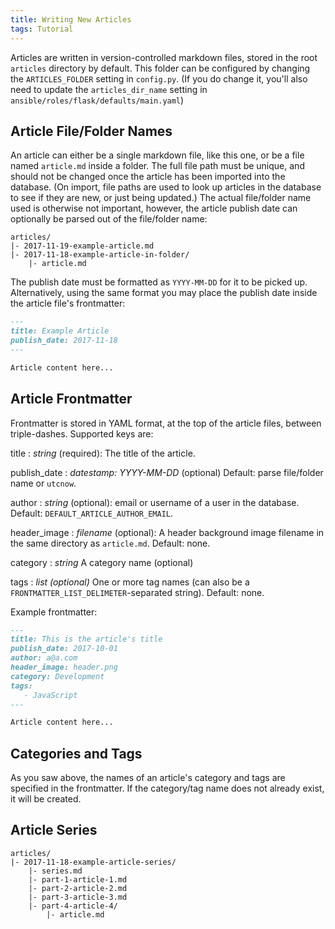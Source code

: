 ```yaml
---
title: Writing New Articles
tags: Tutorial
---
```


Articles are written in version-controlled markdown files, stored in the root `articles` directory by default. This folder can be configured by changing the `ARTICLES_FOLDER` setting in `config.py`. (If you do change it, you'll also need to update the `articles_dir_name` setting in `ansible/roles/flask/defaults/main.yaml`)

## Article File/Folder Names

An article can either be a single markdown file, like this one, or be a file named `article.md` inside a folder. The full file path must be unique, and should not be changed once the article has been imported into the database. (On import, file paths are used to look up articles in the database to see if they are new, or just being updated.) The actual file/folder name used is otherwise not important, however, the article publish date can optionally be parsed out of the file/folder name:

```
articles/
|- 2017-11-19-example-article.md
|- 2017-11-18-example-article-in-folder/
    |- article.md
```

The publish date must be formatted as `YYYY-MM-DD` for it to be picked up. Alternatively, using the same format you may place the publish date inside the article file's frontmatter:

```md
---
title: Example Article
publish_date: 2017-11-18
---

Article content here...
```

## Article Frontmatter

Frontmatter is stored in YAML format, at the top of the article files, between triple-dashes. Supported keys are:

title
:  *string* (required): The title of the article.

publish_date
:  *datestamp: YYYY-MM-DD* (optional) Default: parse file/folder name or `utcnow`.

author
:  *string* (optional): email or username of a user in the database. Default: `DEFAULT_ARTICLE_AUTHOR_EMAIL`.

header_image
:  *filename* (optional): A header background image filename in the same directory as `article.md`. Default: none.

category
:  *string* A category name (optional)

tags
:  *list (optional)* One or more tag names (can also be a `FRONTMATTER_LIST_DELIMETER`-separated string). Default: none.

Example frontmatter:

```md
---
title: This is the article's title
publish_date: 2017-10-01
author: a@a.com 
header_image: header.png
category: Development
tags: 
   - JavaScript
---

Article content here...
```

## Categories and Tags

As you saw above, the names of an article's category and tags are specified in the frontmatter. If the category/tag name does not already exist, it will be created.

## Article Series

```
articles/
|- 2017-11-18-example-article-series/
    |- series.md
    |- part-1-article-1.md
    |- part-2-article-2.md
    |- part-3-article-3.md
    |- part-4-article-4/
        |- article.md
```
